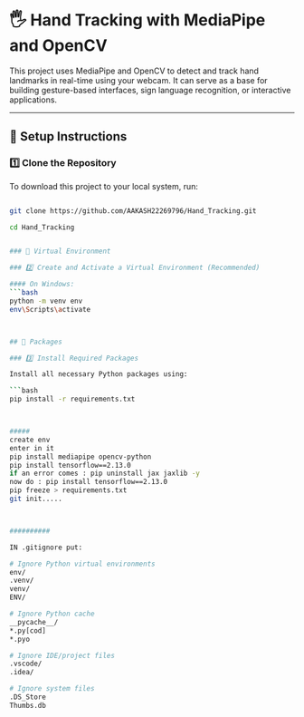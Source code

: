 # 🖐️ Hand Tracking with MediaPipe and OpenCV

This project uses MediaPipe and OpenCV to detect and track hand landmarks in real-time using your webcam. It can serve as a base for building gesture-based interfaces, sign language recognition, or interactive applications.

---

## 🔧 Setup Instructions


### 1️⃣ Clone the Repository

To download this project to your local system, run:

```bash

git clone https://github.com/AAKASH22269796/Hand_Tracking.git

cd Hand_Tracking


### 🔧 Virtual Environment 

### 2️⃣ Create and Activate a Virtual Environment (Recommended)

#### On Windows:
```bash
python -m venv env
env\Scripts\activate



## 🔧 Packages

### 3️⃣ Install Required Packages

Install all necessary Python packages using:

```bash
pip install -r requirements.txt



#####
create env 
enter in it 
pip install mediapipe opencv-python 
pip install tensorflow==2.13.0
if an error comes : pip uninstall jax jaxlib -y
now do : pip install tensorflow==2.13.0
pip freeze > requirements.txt
git init.....



##########

IN .gitignore put:

# Ignore Python virtual environments
env/
.venv/
venv/
ENV/

# Ignore Python cache
__pycache__/
*.py[cod]
*.pyo

# Ignore IDE/project files
.vscode/
.idea/

# Ignore system files
.DS_Store
Thumbs.db
